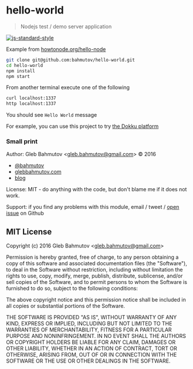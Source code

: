 # hello-world

> Nodejs test / demo server application

[![js-standard-style][standard-image] ](http://standardjs.com/)

Example from [howtonode.org/hello-node](http://howtonode.org/hello-node)

```sh
git clone git@github.com:bahmutov/hello-world.git
cd hello-world
npm install
npm start
```

From another terminal execute one of the following

```sh
curl localhost:1337
http localhost:1337
```

You should see `Hello World` message

For example, you can use this project to try
[the Dokku platform](https://glebbahmutov.com/blog/running-multiple-applications-in-dokku/)

### Small print

Author: Gleb Bahmutov &lt;gleb.bahmutov@gmail.com&gt; &copy; 2016

* [@bahmutov](https://twitter.com/bahmutov)
* [glebbahmutov.com](http://glebbahmutov.com)
* [blog](http://glebbahmutov.com/blog)


License: MIT - do anything with the code, but don't blame me if it does not work.

Support: if you find any problems with this module, email / tweet /
[open issue](https://github.com/bahmutov/hello-world/issues) on Github

## MIT License

Copyright (c) 2016 Gleb Bahmutov &lt;gleb.bahmutov@gmail.com&gt;

Permission is hereby granted, free of charge, to any person
obtaining a copy of this software and associated documentation
files (the "Software"), to deal in the Software without
restriction, including without limitation the rights to use,
copy, modify, merge, publish, distribute, sublicense, and/or sell
copies of the Software, and to permit persons to whom the
Software is furnished to do so, subject to the following
conditions:

The above copyright notice and this permission notice shall be
included in all copies or substantial portions of the Software.

THE SOFTWARE IS PROVIDED "AS IS", WITHOUT WARRANTY OF ANY KIND,
EXPRESS OR IMPLIED, INCLUDING BUT NOT LIMITED TO THE WARRANTIES
OF MERCHANTABILITY, FITNESS FOR A PARTICULAR PURPOSE AND
NONINFRINGEMENT. IN NO EVENT SHALL THE AUTHORS OR COPYRIGHT
HOLDERS BE LIABLE FOR ANY CLAIM, DAMAGES OR OTHER LIABILITY,
WHETHER IN AN ACTION OF CONTRACT, TORT OR OTHERWISE, ARISING
FROM, OUT OF OR IN CONNECTION WITH THE SOFTWARE OR THE USE OR
OTHER DEALINGS IN THE SOFTWARE.

[standard-image]: https://img.shields.io/badge/code%20style-standard-brightgreen.svg
